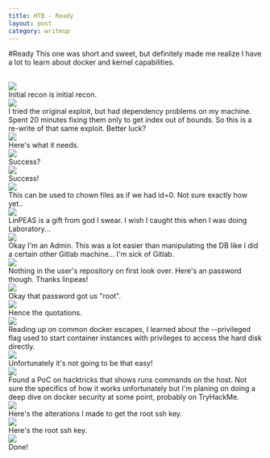 ```yaml
---
title: HTB - Ready
layout: post
category: writeup
---
```


#Ready
This one was short and sweet, but definitely made me realize I have a lot to learn about docker and kernel capabilities.

<br/>
<img src="../assets/img/htb/medium/Ready/nmap.png">
<br/>
Initial recon is initial recon.

<br/>
<img src="../assets/img/htb/medium/Ready/rce.png">
<br/>
I tried the original exploit, but had dependency problems on my machine.  Spent 20 minutes fixing them only to get index out of bounds.  So this is a re-write of that same exploit.  Better luck?

<br/>
<img src="../assets/img/htb/medium/Ready/rce1.png">
<br/>
Here's what it needs.

<br/>
<img src="../assets/img/htb/medium/Ready/rce2.png">
<br/>
Success?

<br/>
<img src="../assets/img/htb/medium/Ready/rce3.png">
<br/>
Success!

<br/>
<img src="../assets/img/htb/medium/Ready/capchwn.png">
<br/>
This can be used to chown files as if we had id=0.  Not sure exactly how yet..

<br/>
<img src="../assets/img/htb/medium/Ready/peasbeinghelpful.png">
<br/>
LinPEAS is a gift from god I swear.  I wish I caught this when I was doing Laboratory...

<br/>
<img src="../assets/img/htb/medium/Ready/adminpanel.png">
<br/>
Okay I'm an Admin.  This was a lot easier than manipulating the DB like I did a certain other Gitlab machine... I'm sick of Gitlab.

<br/>
<img src="../assets/img/htb/medium/Ready/smtppass.png">
<br/>
Nothing in the user's repository on first look over.  Here's an password though.  Thanks linpeas!

<br/>
<img src="../assets/img/htb/medium/Ready/rootmaybe.png">
<br/>
Okay that password got us "root".

<br/>
<img src="../assets/img/htb/medium/Ready/docker.png">
<br/>
Hence the quotations.

<br/>
<img src="../assets/img/htb/medium/Ready/docker.png">
<br/>
Reading up on common docker escapes, I learned about the --privileged flag used to start container instances with privileges to access the hard disk directly.

<br/>
<img src="../assets/img/htb/medium/Ready/lsblk.png">
<br/>
Unfortunately it's not going to be that easy!

<br/>
<img src="../assets/img/htb/medium/Ready/containermount.png">
<br/>
Found a PoC on hacktricks that shows runs commands on the host.  Not sure the specifics of how it works unfortunately but I'm planing on doing a deep dive on docker security at some point, probably on TryHackMe.
<br/>
<img src="../assets/img/htb/medium/Ready/root1.png">
<br/>
Here's the alterations I made to get the root ssh key.

<br/>
<img src="../assets/img/htb/medium/Ready/root2.png">
<br/>
Here's the root ssh key.

<br/>
<img src="../assets/img/htb/medium/Ready/root3.png">
<br/>
Done!
